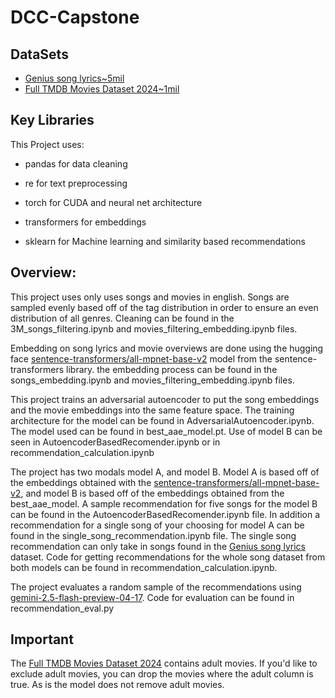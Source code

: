 # DCC-Capstone

## DataSets

- [Genius song lyrics~5mil](https://www.kaggle.com/datasets/carlosgdcj/genius-song-lyrics-with-language-information?select=song_lyrics.csv)
- [Full TMDB Movies Dataset 2024~1mil](https://www.kaggle.com/datasets/asaniczka/tmdb-movies-dataset-2023-930k-movies)

## Key Libraries

This Project uses:
- pandas for data cleaning

- re for text preprocessing

- torch for CUDA and neural net architecture

- transformers for embeddings

- sklearn for Machine learning and similarity based recommendations


## Overview: 

This project uses only uses songs and movies in english. Songs are sampled evenly based off of the tag distribution in order to ensure an even distribution of all genres. Cleaning can be found in the 3M_songs_filtering.ipynb and movies_filtering_embedding.ipynb files. 

Embedding on song lyrics and movie overviews are done using the hugging face [sentence-transformers/all-mpnet-base-v2](https://huggingface.co/sentence-transformers/all-mpnet-base-v2) model from the sentence-transformers library. the embedding process can be found in the songs_embedding.ipynb and movies_filtering_embedding.ipynb files.

This project trains an adversarial autoencoder to put the song embeddings and the movie embeddings into the same feature space. The training architecture for the model can be found in AdversarialAutoencoder.ipynb. The model used can be found in best_aae_model.pt. Use of model B can be seen in AutoencoderBasedRecomender.ipynb or in recommendation_calculation.ipynb

The project has two modals model A, and model B. Model A is based off of the embeddings obtained with the [sentence-transformers/all-mpnet-base-v2](https://huggingface.co/sentence-transformers/all-mpnet-base-v2), and model B is based off of the embeddings obtained from the best_aae_model. A sample recommendation for five songs for the model B can be found in the AutoencoderBasedRecomender.ipynb file. In addition a recommendation for a single song of your choosing for model A can be found in the single_song_recommendation.ipynb file. The single song recommendation can only take in songs found in the [Genius song lyrics](https://www.kaggle.com/datasets/carlosgdcj/genius-song-lyrics-with-language-information?select=song_lyrics.csv) dataset. Code for getting recommendations for the whole song dataset from both models can be found in recommendation_calculation.ipynb.

The project evaluates a random sample of the recommendations using [gemini-2.5-flash-preview-04-17](https://cloud.google.com/vertex-ai/generative-ai/docs/models/gemini/2-5-flash). Code for evaluation can be found in recommendation_eval.py

## Important

The [Full TMDB Movies Dataset 2024](https://www.kaggle.com/datasets/asaniczka/tmdb-movies-dataset-2023-930k-movies) contains adult movies. If you'd like to exclude adult movies, you can drop the movies where the adult column is true. As is the model does not remove adult movies. 